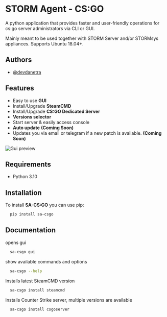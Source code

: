 
# STORM Agent - CS:GO

A python application that provides faster and user-friendly operations for cs:go server administrators via CLI or GUI.

Mainly meant to be used together with STORM Server and/or STORMsys appliances.
Supports Ubuntu 18.04+.

## Authors

- [@devdanetra](https://www.github.com/devdanetra)

## Features

- Easy to use **GUI**
- Install/Upgrade **SteamCMD**
- Install/Upgrade **CS:GO Dedicated Server**
- **Versions selector**
- Start server & easily access console
- **Auto update** **(Coming Soon)**
- Updates you via email or telegram if a new patch is available. **(Coming Soon)**

![Gui preview](https://i.imgur.com/SdaVzHU.gif)


## Requirements

- Python 3.10
## Installation

To install **SA-CS:GO** you can use pip:
```bash
  pip install sa-csgo
```

## Documentation

opens gui
```bash
  sa-csgo gui
```

show available commands and options
```bash
  sa-csgo --help
```

Installs latest SteamCMD version
```bash
  sa-csgo install steamcmd
```

Installs Counter Strike server, multiple versions are available
```bash
  sa-csgo install csgoserver
```
